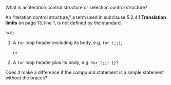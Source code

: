 What is an iteration control structure or selection control structure?

An “iteration control structure,” a term used in subclause 5.2.4.1 **Translation
limits** on page 13, line 1, is not defined by the standard.

Is it:

1. A `for` loop header excluding its body, e.g. `for (;;)`,
   
   or
2. A `for` loop header plus its body, e.g. `for (;;) {}`?

Does it make a difference if the compound statement is a simple statement
without the braces?
